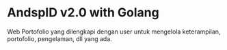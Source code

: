 # AndspID v2.0 with Golang

Web Portofolio yang dilengkapi dengan user untuk mengelola keterampilan, portofolio, pengelaman, dll yang ada.
